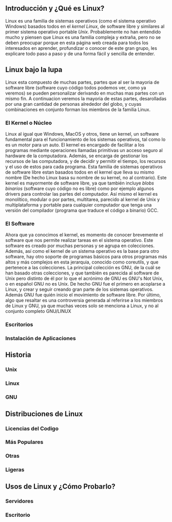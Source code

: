 ## Introducción y ¿Qué es Linux?
Linux es una familia de sistemas operativos (como el sistema operativo Windows) basados todos en el *kernel Linux*, de software libre y similares al primer sistema operativo portable *Unix*. Probablemente no han entendido mucho y piensen que Linux es una familia compleja y extraña, pero no se deben preocupar porque en esta página web creada para todos los interesados en aprender, profundizar o conocer de este gran grupo, les explicare todo paso a paso y de una forma fácil y sencilla de entender.

## Linux bajo la lupa
Linux esta compuesto de muchas partes, partes que al ser la mayoria de software libre (software cuyo código todos podemos ver, como ya veremos) se pueden personalizar derivando en muchas mas partes con un mismo fin. A continuacion veremos la mayoria de estas partes, desarolladas por una gran cantidad de personas alrededor del globo, y cuyas combinaciones en conjunto forman los miembros de la familia Linux.
### El Kernel o Núcleo
Linux al igual que Windows, MacOS y otros, tiene un kernel, un software fundamental para el funcionamiento de los sistemas operativos, tal como lo es un motor para un auto. El kernel es encargado de facilitar a los programas mediante operaciones llamadas primitivas un acceso seguro al hardware de la computadora. Además, se encarga de gestionar los recursos de las computadora, y de decidir y permitir el tiempo, los recursos y el uso de estos para cada programa. 
Esta familia de sistemas operativos de software libre estan basados todos en el kernel que lleva su mismo nombre (De hecho Linux basa su nombre de su kernel, no al contrario). Este kernel es mayormente de software libre, ya que también incluye *blobs binarios* (software cuyo código no es libre) como por ejemplo algunos drivers para controlar las partes del computador. Así mismo el kernel es monolítico, modular o por partes, multitarea, parecido al kernel de Unix y multiplataforma y portable para cualquier computador que tenga una versión del compilador (programa que traduce el código a binario) GCC.
### El Software
Ahora que ya conocimos el kernel, es momento de conocer brevemente el software que nos permite realizar tareas en el sistema operativo. Este software es creado por muchas personas y se agrupa en colecciones. Además, así como el kernel de un sistema operativo es la base para otro software, hay otro soporte de programas básicos para otros programas más altos y más complejos en esta jerarquia, conocido como coreutils, y que pertenece a las colecciones. 
La principal colección es GNU, de la cuál se han basado otras colecciones, y que también es parecida al software de Unix pero distinto de él por lo que el acrónimo de GNU es GNU's Not Unix, o en español GNU no es Unix. De hecho GNU fue el primero en acoplarse a Linux, y crear y seguir creando gran parte de los sistemas operativos. Además GNU fue quién inicio el movimiento de software libre.
Por último, algo que resaltar es una controversia generada al referirse a los miembros de Linux y GNU, ya que muchas veces solo se menciona a Linux, y no al conjunto completo GNU/LINUX
### Escritorios
### Instalación de Aplicaciones
## Historia
### Unix
### Linux
### GNU 

## Distribuciones de Linux
### Licencias del Codigo
### Más Populares 
### Otras
### Ligeras

## Usos de Linux y ¿Cómo Probarlo?
### Servidores
### Escritorio
